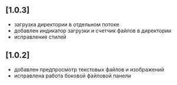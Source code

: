 ## [1.0.3]
- загрузка директории в отдельном потоке
- добавлен индикатор загрузки и счетчик файлов в директории
- исправление стилей
## [1.0.2]
- добавлен предпросмотр текстовых файлов и изображений
- исправлена работа боковой файловой панели